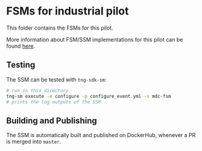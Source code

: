 # FSMs for industrial pilot

This folder contains the FSMs for this pilot.

More information about FSM/SSM implementations for this pilot can be found [here](https://github.com/sonata-nfv/tng-industrial-pilot/wiki/FSM-SSM-Development).

## Testing

The SSM can be tested with `tng-sdk-sm`:

```bash
# run in this directory
tng-sm execute -e configure -p configure_event.yml -s mdc-fsm
# prints the log outputs of the SSM
```

## Building and Publishing

The SSM is automatically built and published on DockerHub, whenever a PR is merged into `master`.

